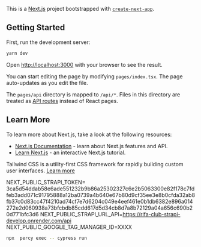 This is a [Next.js](https://nextjs.org/) project bootstrapped with [`create-next-app`](https://github.com/vercel/next.js/tree/canary/packages/create-next-app).

## Getting Started

First, run the development server:

```bash
yarn dev
```

Open [http://localhost:3000](http://localhost:3000) with your browser to see the result.

You can start editing the page by modifying `pages/index.tsx`. The page auto-updates as you edit the file.

The `pages/api` directory is mapped to `/api/*`. Files in this directory are treated as [API routes](https://nextjs.org/docs/api-routes/introduction) instead of React pages.

## Learn More

To learn more about Next.js, take a look at the following resources:

- [Next.js Documentation](https://nextjs.org/docs) - learn about Next.js features and API.
- [Learn Next.js](https://nextjs.org/learn) - an interactive Next.js tutorial.

Tailwind CSS is a utility-first CSS framework for rapidly building custom user interfaces.
[Learn more](https://tailwindcss.com/)


NEXT_PUBLIC_STRAPI_TOKEN= 3ca5d54ddab58e6ade551232b9b86a25302327c6e2b5063300e82f178c7fdfeb3add071c91795888a12ba0739a4b640e67b80d9cf35ee3e8b0cfda32ab8fb37c0d83cc47f4210ad74cf7e7d6204c049e4eef461e0b1db6382e896a014272e2d060938a73bfcbdb85cdd617d5d34cb8d7a8b72129a04a656c690b20d771bfc3d6
NEXT_PUBLIC_STRAPI_URL_API=https://rifa-club-strapi-develop.onrender.com/api
NEXT_PUBLIC_GOOGLE_TAG_MANAGER_ID=XXXX


```bash
npx  percy exec -- cypress run
```
